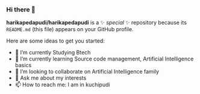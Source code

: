 ### Hi there 👋


**harikapedapudi/harikapedapudi** is a ✨ _special_ ✨ repository because its `README.md` (this file) appears on your GitHub profile.

Here are some ideas to get you started:

- 🔭 I’m currently Studying Btech
- 🌱 I’m currently learning Source code management, Artificial Intelligence basics
- 👯 I’m looking to collaborate on Artificial Intelligence family
- 💬 Ask me about my interests
- 📫 How to reach me: I am  in kuchipudi


